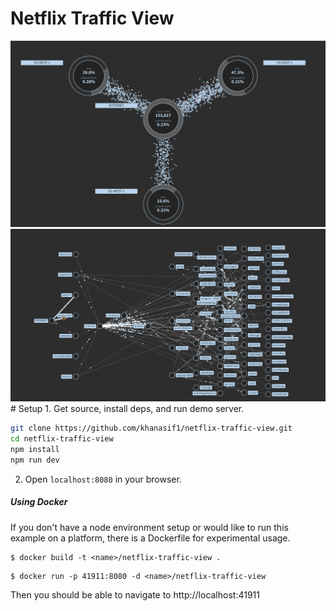 # Netflix Traffic View
<img src="https://github.com/khanasif1/netflix-traffic-view/blob/main/images/Regional.PNG" />
<img src="https://github.com/khanasif1/netflix-traffic-view/blob/main/images/services.PNG" />
# Setup
1. Get source, install deps, and run demo server.

   ```sh
   git clone https://github.com/khanasif1/netflix-traffic-view.git
   cd netflix-traffic-view
   npm install
   npm run dev
   ```

2. Open `localhost:8080` in your browser.

##### Using Docker
If you don't have a node environment setup or would like to run this example on a platform, there is a Dockerfile for experimental usage.

```
$ docker build -t <name>/netflix-traffic-view .
```
```
$ docker run -p 41911:8080 -d <name>/netflix-traffic-view
```

Then you should be able to navigate to http://localhost:41911
 
 
 
 
